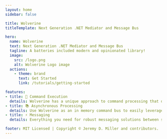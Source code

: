```yaml
---
layout: home
sidebar: false

title: Wolverine
titleTemplate: Next Generation .NET Mediator and Message Bus

hero:
  name: Wolverine
  text: Next Generation .NET Mediator and Message Bus
  tagline: A batteries included modern and opinionated library!
  image:
    src: /logo.png
    alt: Wolverine Logo image
  actions:
    - theme: brand
      text: Get Started
      link: /tutorials/getting-started

features:
- title: 💪 Command Execution
  details: Wolverine has a unique approach to command processing that delivers fast performance while still providing and effective middleware strategy and mostly keeping out of your application code
- title: 📚 Asynchronous Processing
  details: Use Wolverine as an in memory command bus to easily leverage asynchronous and parallel processing within a single process
- title: ⚡️ Messaging
  details: Everything you need for robust messaging solutions between services including support for many popular transports, message failure policies, and persistent inbox/outbox messaging

footer: MIT Licensed | Copyright © Jeremy D. Miller and contributors.
---
```

